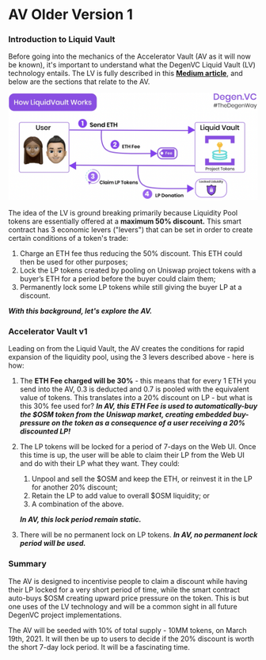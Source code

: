 # AV Older Version 1

### Introduction to Liquid Vault

Before going into the mechanics of the Accelerator Vault \(AV as it will now be known\), it's important to understand what the DegenVC Liquid Vault \(LV\) technology entails. The LV is fully described in this [**Medium article**](https://medium.com/degen-vc/liquid-vault-248779b58cfe), and below are the sections that relate to the AV.

![](../../.gitbook/assets/image%20%283%29.png)

The idea of the LV is ground breaking primarily because Liquidity Pool tokens are essentially offered at a **maximum 50% discount.** This smart contract has 3 economic levers \("levers"\) that can be set in order to create certain conditions of a token's trade:

1. Charge an ETH fee thus reducing the 50% discount. This ETH could then be used for other purposes;
2. Lock the LP tokens created by pooling on Uniswap project tokens with a buyer’s ETH for a period before the buyer could claim them;
3. Permanently lock some LP tokens while still giving the buyer LP at a discount.

_**With this background, let's explore the AV.**_

### Accelerator Vault v1

Leading on from the Liquid Vault, the AV creates the conditions for rapid expansion of the liquidity pool, using the 3 levers described above - here is how:

1. The **ETH Fee charged will be 30%** - this means that for every 1 ETH you send into the AV, 0.3 is deducted and 0.7 is pooled with the equivalent value of tokens. This translates into a 20% discount on LP - but what is this 30% fee used for?  _**In AV, this ETH Fee is used to automatically-buy the $OSM token from the Uniswap market, creating embedded buy-pressure on the token as a consequence of a user receiving a 20% discounted LP!**_ 
2. The LP tokens will be locked for a period of 7-days on the Web UI. Once this time is up, the user will be able to claim their LP from the Web UI and do with their LP what they want. They could:

   1. Unpool and sell the $OSM and keep the ETH, or reinvest it in the LP for another 20% discount;
   2. Retain the LP to add value to overall $OSM liquidity; or
   3. A combination of the above. 

  
   _**In AV, this lock period remain static.**_  

3. There will be no permanent lock on LP tokens.  _**In AV, no permanent lock period will be used.**_

### Summary

The AV is designed to incentivise people to claim a discount while having their LP locked for a very short period of time, while the smart contract auto-buys $OSM creating upward price pressure on the token. This is but one uses of the LV technology and will be a common sight in all future DegenVC project implementations.  

The AV will be seeded with 10% of total supply - 10MM tokens, on March 19th, 2021. It will then be up to users to decide if the 20% discount is worth the short 7-day lock  period. It will be a fascinating time.

